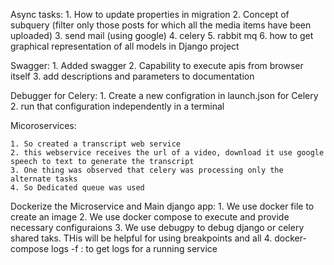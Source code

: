 

Async tasks:
	1.	How to update properties in migration
	2.	Concept of subquery (filter only those posts for which all the media items have been uploaded)
	3.	send mail (using google)
	4.	celery
	5.	rabbit mq
	6.	how to get graphical representation of all models in Django project

Swagger:
	1. Added swagger
	2. Capability to execute apis from browser itself
	3. add descriptions and parameters to documentation

Debugger for Celery:
	1. Create a new configration in launch.json for Celery
	2. run that configuration independently in a terminal

Micoroservices:

	1. So created a transcript web service 
	2. this webservice receives the url of a video, download it use google speech to text to generate the transcript
	3. One thing was observed that celery was processing only the alternate tasks
	4. So Dedicated queue was used 

Dockerize the  Microservice and Main django app:
	1. We use docker file to create an image
	2. We use docker compose to execute and provide necessary configuraions
	3. We use debugpy to debug django or celery shared taks. THis will be helpful for using breakpoints and all
	4. docker-compose logs -f <service name> : to get logs for a running service